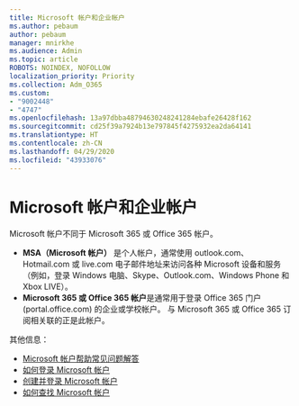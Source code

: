 ```yaml
---
title: Microsoft 帐户和企业帐户
ms.author: pebaum
author: pebaum
manager: mnirkhe
ms.audience: Admin
ms.topic: article
ROBOTS: NOINDEX, NOFOLLOW
localization_priority: Priority
ms.collection: Adm_O365
ms.custom:
- "9002448"
- "4747"
ms.openlocfilehash: 13a97dbba48794630248241284ebafe26428f162
ms.sourcegitcommit: cd25f39a7924b13e797845f4275932ea2da64141
ms.translationtype: HT
ms.contentlocale: zh-CN
ms.lasthandoff: 04/29/2020
ms.locfileid: "43933076"
---
```

# <a name="microsoft-and-business-accounts"></a>Microsoft 帐户和企业帐户

Microsoft 帐户不同于 Microsoft 365 或 Office 365 帐户。

- **MSA（Microsoft 帐户）** 是个人帐户，通常使用 outlook.com、Hotmail.com 或 live.com 电子邮件地址来访问各种 Microsoft 设备和服务（例如，登录 Windows 电脑、Skype、Outlook.com、Windows Phone 和 Xbox LIVE）。
- **Microsoft 365 或 Office 365 帐户**是通常用于登录 Office 365 门户 (portal.office.com) 的企业或学校帐户。 与 Microsoft 365 或 Office 365 订阅相关联的正是此帐户。

其他信息：

- [Microsoft 帐户帮助常见问题解答](https://support.microsoft.com/hub/4294457/microsoft-account-help) 
- [如何登录 Microsoft 帐户](https://support.microsoft.com/help/4028195/microsoft-account-how-to-sign-in)
- [创建并登录 Microsoft 帐户](https://account.microsoft.com/account)
- [如何查找 Microsoft 帐户](https://support.microsoft.com/help/13811/microsoft-account-how-to-find)
